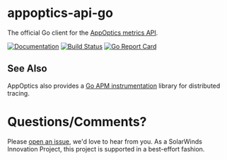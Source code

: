 # appoptics-api-go
The official Go client for the [AppOptics metrics API](https://docs.appoptics.com/kb/custom_metrics/api/).

[![Documentation](https://godoc.org/github.com/appoptics/appoptics-api-go?status.svg)](https://godoc.org/github.com/appoptics/appoptics-api-go)
[![Build Status](https://circleci.com/gh/appoptics/appoptics-api-go.svg?style=shield)](https://circleci.com/gh/appoptics/appoptics-api-go)
[![Go Report Card](https://goreportcard.com/badge/github.com/appoptics/appoptics-api-go)](https://goreportcard.com/report/github.com/appoptics/appoptics-api-go)

## See Also
AppOptics also provides a [Go APM instrumentation](github.com/appoptics/appoptics-apm-go) library for distributed tracing.

# Questions/Comments?
Please [open an issue](https://github.com/appoptics/appoptics-api-go/issues/new), we'd love to hear from you. As a SolarWinds Innovation Project, this project is supported in a best-effort fashion.
